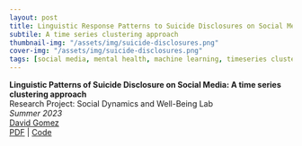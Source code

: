 ```yaml
---
layout: post
title: Linguistic Response Patterns to Suicide Disclosures on Social Media
subtile: A time series clustering approach
thumbnail-img: "/assets/img/suicide-disclosures.png"
cover-img: "/assets/img/suicide-disclosures.png"
tags: [social media, mental health, machine learning, timeseries clustering, deep learning, classification, natural language processing]
---
```


**Linguistic Patterns of Suicide Disclosure on Social Media: A time series clustering approach**\
Research Project: Social Dynamics and Well-Being Lab \
*Summer 2023* \
[David Gomez](https://dbgomez94.github.io/)
\
[PDF](/pdfs/suicide-disclosures.pdf) |
[Code]()